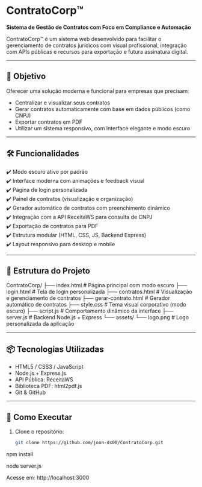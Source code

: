 # ContratoCorp™️

**Sistema de Gestão de Contratos com Foco em Compliance e Automação**

ContratoCorp™️ é um sistema web desenvolvido para facilitar o gerenciamento de contratos jurídicos com visual profissional, integração com APIs públicas e recursos para exportação e futura assinatura digital.

---

## 🎯 Objetivo

Oferecer uma solução moderna e funcional para empresas que precisam:

- Centralizar e visualizar seus contratos
- Gerar contratos automaticamente com base em dados públicos (como CNPJ)
- Exportar contratos em PDF
- Utilizar um sistema responsivo, com interface elegante e modo escuro

---

## 🛠️ Funcionalidades

✔️ Modo escuro ativo por padrão  
✔️ Interface moderna com animações e feedback visual  
✔️ Página de login personalizada  
✔️ Painel de contratos (visualização e organização)  
✔️ Gerador automático de contratos com preenchimento dinâmico  
✔️ Integração com a API ReceitaWS para consulta de CNPJ  
✔️ Exportação de contratos para PDF  
✔️ Estrutura modular (HTML, CSS, JS, Backend Express)  
✔️ Layout responsivo para desktop e mobile

---

## 🧠 Estrutura do Projeto

ContratoCorp/
├── index.html # Página principal com modo escuro
├── login.html # Tela de login personalizada
├── contratos.html # Visualização e gerenciamento de contratos
├── gerar-contrato.html # Gerador automático de contratos
├── style.css # Tema visual corporativo (modo escuro)
├── script.js # Comportamento dinâmico da interface
├── server.js # Backend Node.js + Express
└── assets/
└── logo.png # Logo personalizada da aplicação

---

## 📦 Tecnologias Utilizadas

- HTML5 / CSS3 / JavaScript
- Node.js + Express.js
- API Pública: ReceitaWS
- Biblioteca PDF: html2pdf.js
- Git & GitHub

---

## 🚀 Como Executar

1. Clone o repositório:
   ```bash
   git clone https://github.com/joon-ds00/ContratoCorp.git
   
npm install

node server.js

Acesse em: http://localhost:3000
